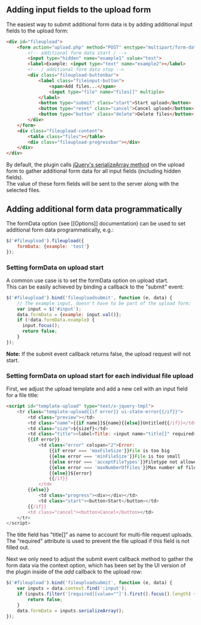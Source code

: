 ## Adding input fields to the upload form
The easiest way to submit additional form data is by adding additional input fields to the upload form:

```html
<div id="fileupload">
    <form action="upload.php" method="POST" enctype="multipart/form-data">
        <!-- additional form data start / -->
        <input type="hidden" name="example1" value="test">
        <label>Example: <input type="text" name="example2"></label>
        <!-- / additional form data stop -->
        <div class="fileupload-buttonbar">
            <label class="fileinput-button">
                <span>Add files...</span>
                <input type="file" name="files[]" multiple>
            </label>
            <button type="submit" class="start">Start upload</button>
            <button type="reset" class="cancel">Cancel upload</button>
            <button type="button" class="delete">Delete files</button>
        </div>
    </form>
    <div class="fileupload-content">
        <table class="files"></table>
        <div class="fileupload-progressbar"></div>
    </div>
</div>
```

By default, the plugin calls [jQuery's serializeArray method](http://api.jquery.com/serializeArray) on the upload form to gather additional form data for all input fields (including hidden fields).  
The value of these form fields will be sent to the server along with the selected files.

## Adding additional form data programmatically
The formData option (see [[Options]] documentation) can be used to set additional form data programmatically, e.g.:

```js
$('#fileupload').fileupload({
    formData: {example: 'test'}
});
```

### Setting formData on upload start
A common use case is to set the formData option on upload start.  
This can be easily achieved by binding a callback to the "submit" event:

```js
$('#fileupload').bind('fileuploadsubmit', function (e, data) {
    // The example input, doesn't have to be part of the upload form:
    var input = $('#input');
    data.formData = {example: input.val()};
    if (!data.formData.example) {
      input.focus();
      return false;
    }
});
```

**Note:**
If the submit event callback returns false, the upload request will not start.

### Setting formData on upload start for each individual file upload
First, we adjust the upload template and add a new cell with an input field for a file title:  

```html
<script id="template-upload" type="text/x-jquery-tmpl">
    <tr class="template-upload{{if error}} ui-state-error{{/if}}">
        <td class="preview"></td>
        <td class="name">{{if name}}${name}{{else}}Untitled{{/if}}</td>
        <td class="size">${sizef}</td>
        <td class="title"><label>Title: <input name="title[]" required></label></td>
        {{if error}}
            <td class="error" colspan="2">Error:
                {{if error === 'maxFileSize'}}File is too big
                {{else error === 'minFileSize'}}File is too small
                {{else error === 'acceptFileTypes'}}Filetype not allowed
                {{else error === 'maxNumberOfFiles'}}Max number of files exceeded
                {{else}}${error}
                {{/if}}
            </td>
        {{else}}
            <td class="progress"><div></div></td>
            <td class="start"><button>Start</button></td>
        {{/if}}
        <td class="cancel"><button>Cancel</button></td>
    </tr>
</script>
```

The title field has "title[]" as name to account for multi-file request uploads. The "required" attribute is used to prevent the file upload if this field is not filled out.

Next we only need to adjust the submit event callback method to gather the form data via the context option, which has been set by the UI version of the plugin inside of the *add* callback to the upload row:

```js
$('#fileupload').bind('fileuploadsubmit', function (e, data) {
    var inputs = data.context.find(':input');
    if (inputs.filter('[required][value=""]').first().focus().length) {
        return false;
    }
    data.formData = inputs.serializeArray();
});
```
